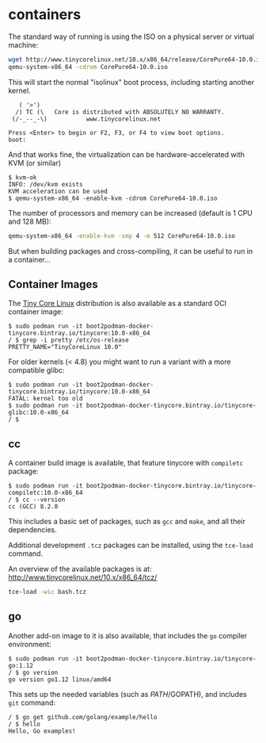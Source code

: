 # containers

The standard way of running is using the ISO on a physical server or virtual machine:

``` sh
wget http://www.tinycorelinux.net/10.x/x86_64/release/CorePure64-10.0.iso
qemu-system-x86_64 -cdrom CorePure64-10.0.iso
```

This will start the normal "isolinux" boot process, including starting another kernel.

       ( '>')
      /) TC (\   Core is distributed with ABSOLUTELY NO WARRANTY.
     (/-_--_-\)           www.tinycorelinux.net

    Press <Enter> to begin or F2, F3, or F4 to view boot options.
    boot:

And that works fine, the virtualization can be hardware-accelerated with KVM (or similar)

``` console
$ kvm-ok
INFO: /dev/kvm exists
KVM acceleration can be used
$ qemu-system-x86_64 -enable-kvm -cdrom CorePure64-10.0.iso
```

The number of processors and memory can be increased (default is 1 CPU and 128 MB):

``` sh
qemu-system-x86_64 -enable-kvm -smp 4 -m 512 CorePure64-10.0.iso
```

But when building packages and cross-compiling, it can be useful to run in a container...

## Container Images

The [Tiny Core Linux](http://tinycorelinux.net) distribution is also available as a standard OCI container image:

``` console
$ sudo podman run -it boot2podman-docker-tinycore.bintray.io/tinycore:10.0-x86_64
/ $ grep -i pretty /etc/os-release
PRETTY_NAME="TinyCoreLinux 10.0"
```

For older kernels (< 4.8) you might want to run a variant with a more compatible glibc:

``` console
$ sudo podman run -it boot2podman-docker-tinycore.bintray.io/tinycore:10.0-x86_64
FATAL: kernel too old
$ sudo podman run -it boot2podman-docker-tinycore.bintray.io/tinycore-glibc:10.0-x86_64
/ $
```

## cc

A container build image is available, that feature tinycore with `compiletc` package:

``` console
$ sudo podman run -it boot2podman-docker-tinycore.bintray.io/tinycore-compiletc:10.0-x86_64
/ $ cc --version
cc (GCC) 8.2.0
```

This includes a basic set of packages, such as `gcc` and `make`, and all their dependencies.

Additional development `.tcz` packages can be installed, using the `tce-load` command.

An overview of the available packages is at: <http://www.tinycorelinux.net/10.x/x86_64/tcz/>

``` sh
tce-load -wic bash.tcz
```

## go

Another add-on image to it is also available, that includes the `go` compiler environment:

``` console
$ sudo podman run -it boot2podman-docker-tinycore.bintray.io/tinycore-go:1.12
/ $ go version
go version go1.12 linux/amd64
```

This sets up the needed variables (such as $PATH/$GOPATH), and includes `git` command:

``` console
/ $ go get github.com/golang/example/hello
/ $ hello
Hello, Go examples!
```
